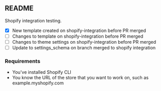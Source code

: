 ## README

Shopify integration testing.
- [x] New template created on shopify-integration before PR merged
- [ ] Changes to template on shopify-integration before PR merged
- [ ] Changes to theme settings on shopify-integration before PR merged
- [ ] Update to settings_schema on branch merged to shopify integration

### Requirements
- You've installed Shopify CLI
- You know the URL of the store that you want to work on, such as example.myshopify.com

